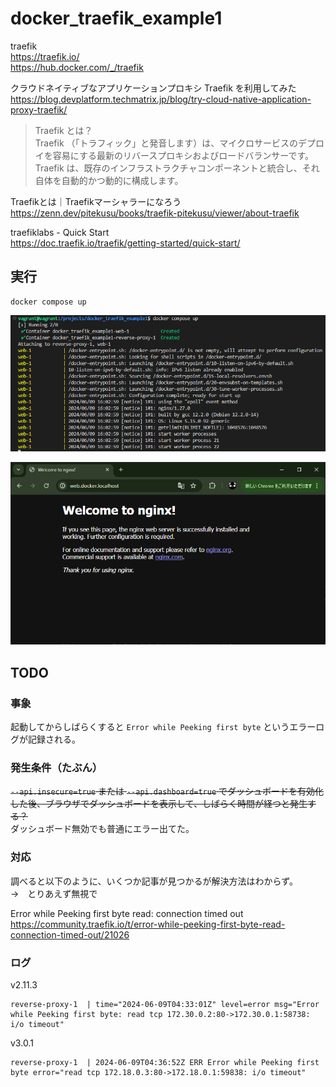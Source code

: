 # docker_traefik_example1

traefik  
https://traefik.io/  
https://hub.docker.com/_/traefik  

クラウドネイティブなアプリケーションプロキシ Traefik を利用してみた  
https://blog.devplatform.techmatrix.jp/blog/try-cloud-native-application-proxy-traefik/  
> Traefik とは？  
Traefik （「トラフィック」と発音します）は、マイクロサービスのデプロイを容易にする最新のリバースプロキシおよびロードバランサーです。   
Traefik は、既存のインフラストラクチャコンポーネントと統合し、それ自体を自動的かつ動的に構成します。

Traefikとは｜Traefikマーシャラーになろう  
https://zenn.dev/pitekusu/books/traefik-pitekusu/viewer/about-traefik  

traefiklabs - Quick Start  
https://doc.traefik.io/traefik/getting-started/quick-start/  

## 実行

```
docker compose up
```

![alt text](images/README/image.png)

![alt text](images/README/image-1.png)

## TODO

### 事象

起動してからしばらくすると `Error while Peeking first byte` というエラーログが記録される。

### 発生条件（たぶん）
~~`--api.insecure=true` または `--api.dashboard=true` でダッシュボードを有効化した後、ブラウザでダッシュボードを表示して、しばらく時間が経つと発生する？~~  
ダッシュボード無効でも普通にエラー出てた。  

### 対応

調べると以下のように、いくつか記事が見つかるが解決方法はわからず。  
→　とりあえず無視で

Error while Peeking first byte read: connection timed out  
https://community.traefik.io/t/error-while-peeking-first-byte-read-connection-timed-out/21026

### ログ
v2.11.3
```
reverse-proxy-1  | time="2024-06-09T04:33:01Z" level=error msg="Error while Peeking first byte: read tcp 172.30.0.2:80->172.30.0.1:58738: i/o timeout"
```

v3.0.1
```
reverse-proxy-1  | 2024-06-09T04:36:52Z ERR Error while Peeking first byte error="read tcp 172.18.0.3:80->172.18.0.1:59838: i/o timeout"
```